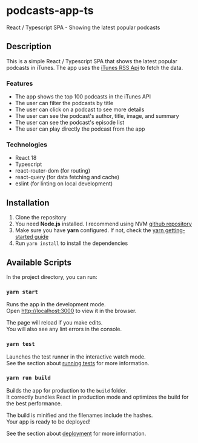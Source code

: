 # podcasts-app-ts
React / Typescript SPA - Showing the latest popular podcasts

## Description

This is a simple React / Typescript SPA that shows the latest popular podcasts in iTunes.
The app uses the [iTunes RSS Api](https://itunes.apple.com/us/rss/toppodcasts/limit=100/genre=1310/json) to fetch the data.

### Features
- The app shows the top 100 podcasts in the iTunes API
- The user can filter the podcasts by title
- The user can click on a podcast to see more details
- The user can see the podcast's author, title, image, and summary
- The user can see the podcast's episode list
- The user can play directly the podcast from the app

### Technologies
- React 18
- Typescript
- react-router-dom (for routing)
- react-query (for data fetching and cache)
- eslint (for linting on local development)

## Installation
1. Clone the repository
2. You need **Node.js** installed. I recommend using NVM [github repository](https://github.com/nvm-sh/nvm)
3. Make sure you have **yarn** configured. If not, check the [yarn getting-started guide](https://yarnpkg.com/getting-started)
4. Run `yarn install` to install the dependencies

## Available Scripts

In the project directory, you can run:

### `yarn start`

Runs the app in the development mode.\
Open [http://localhost:3000](http://localhost:3000) to view it in the browser.

The page will reload if you make edits.\
You will also see any lint errors in the console.

### `yarn test`

Launches the test runner in the interactive watch mode.\
See the section about [running tests](https://facebook.github.io/create-react-app/docs/running-tests) for more information.

### `yarn run build`

Builds the app for production to the `build` folder.\
It correctly bundles React in production mode and optimizes the build for the best performance.

The build is minified and the filenames include the hashes.\
Your app is ready to be deployed!

See the section about [deployment](https://facebook.github.io/create-react-app/docs/deployment) for more information.
